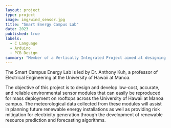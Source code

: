 ```yaml
---
layout: project
type: project
image: img/wind_sensor.jpg
title: "Smart Energy Campus Lab"
date: 2023
published: true
labels:
  - C Language
  - Arduino
  - PCB Design
summary: "Member of a Vertically Integrated Project aimed at designing and implementing weather sensor modules at the University of Manoa."
---
```




The Smart Campus Energy Lab is led by Dr. Anthony Kuh, a professor of Electrical Engineering at the University of Hawaii at Manoa.

The objective of this project is to design and develop low-cost, accurate, and reliable environmental sensor modules that can easily be reproduced for mass deployment on rooftops across the University of Hawaii at Manoa campus. The meteorological data collected from these modules will assist in planning future renewable energy installations as well as providing risk mitigation for electricity generation through the development of renewable resource prediction and forecasting algorithms.
